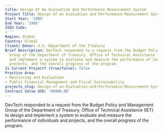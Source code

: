 ```yaml
---
title: Design Of An Evaluation And Performance Measurement System
Project Title: Design of an Evaluation and Performance Measurement System
Start Year: '1995'
End Year: '1995'
ISO3 Code:
- ''
Region: Global
Country: Global
Client/ Donor: U.S. Department of the Treasury
Brief Description: DevTech responded to a request from the Budget Policy and Management
  Group of the Department of Treasury, Office of Technical Assistance (IET) to design
  and implement a system to evaluate and measure the performance of individuals and
  projects, and the overall progress of the program.
Is Current Project? (true/false): false
Practice Area:
- Monitoring and Evaluation
- Public Financial Management and Fiscal Sustainability
projects_slug: Design-of-an-Evaluation-and-Performance-Measurement-System
Contract Value USD: '88996.00'
---
```


DevTech responded to a request from the Budget Policy and Management Group of the Department of Treasury, Office of Technical Assistance (IET) to design and implement a system to evaluate and measure the performance of individuals and projects, and the overall progress of the program.